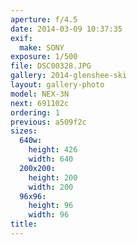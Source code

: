 ```yaml
---
aperture: f/4.5
date: 2014-03-09 10:37:35
exif:
  make: SONY
exposure: 1/500
file: DSC00328.JPG
gallery: 2014-glenshee-ski
layout: gallery-photo
model: NEX-3N
next: 691102c
ordering: 1
previous: a509f2c
sizes:
  640w:
    height: 426
    width: 640
  200x200:
    height: 200
    width: 200
  96x96:
    height: 96
    width: 96
title: 
---
```

